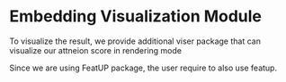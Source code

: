 # Embedding Visualization Module
To visualize the result, we provide additional viser package that can visualize our attneion score in rendering mode

Since we are using FeatUP package, the user require to also use featup. 

